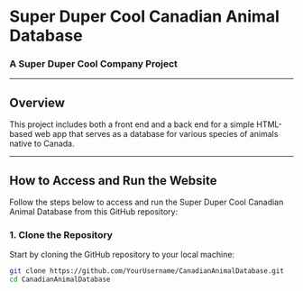 # Super Duper Cool Canadian Animal Database

### A Super Duper Cool Company Project

---

## Overview

This project includes both a front end and a back end for a simple HTML-based web app that serves as a database for various species of animals native to Canada.

---

## How to Access and Run the Website

Follow the steps below to access and run the Super Duper Cool Canadian Animal Database from this GitHub repository:

### 1. Clone the Repository

Start by cloning the GitHub repository to your local machine:

```bash
git clone https://github.com/YourUsername/CanadianAnimalDatabase.git
cd CanadianAnimalDatabase
